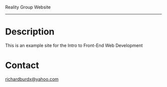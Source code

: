 Reality Group Website

---


# Description



This is an example site for the Intro to Front-End Web Development





# Contact



richardburdx@yahoo.com
